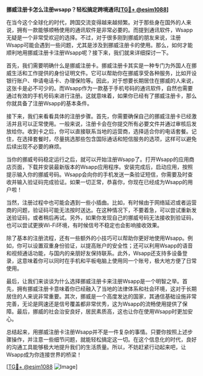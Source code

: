 **挪威注册卡怎么注册wsapp？轻松搞定跨境通讯[[TG💪+ @esim1088](https://t.me/s/esim1088)]**

在当今这个全球化的时代，跨国交流变得越来越频繁。对于那些身在国外的人来说，拥有一款能够顺畅使用的通讯软件是非常必要的。而提到通讯软件，Wsapp无疑是一个非常受欢迎的选择。不过，对于很多刚到挪威的朋友来说，注册Wsapp可能会遇到一些问题，尤其是涉及到挪威注册卡的使用。那么，如何才能顺利地用挪威注册卡注册Wsapp呢？接下来，我们就来详细探讨一下。

首先，我们需要明确什么是挪威注册卡。挪威注册卡其实是一种专门为外国人在挪威生活和工作提供的身份证明文件。它可以帮助你在挪威享受各种服务，比如开设银行账户、申请电话卡、办理保险等。因此，对于想要长期居住在挪威的人来说，这张卡是必不可少的。而Wsapp作为一款基于手机号码的通讯软件，自然也需要通过有效的手机号码来进行注册。这就意味着，如果你已经有了挪威注册卡，那么你就具备了注册Wsapp的基本条件。

接下来，我们来看看具体的注册步骤。首先，你需要确保自己的挪威注册卡已经激活并且可以正常使用。一般来说，注册卡会在你提交所有必要文件并通过审核后发放给你。收到卡之后，你可以直接联系当地的运营商，选择适合你的电话套餐。记住，在选择套餐时，尽量挑选那些包含国际通话和短信服务的选项，这样可以避免后续出现不必要的麻烦。

当你的挪威号码稳定运行之后，就可以开始注册Wsapp了。打开Wsapp的应用商店页面，下载并安装最新版本的Wsapp应用程序。安装完成后，启动应用，按照提示输入你的挪威号码。Wsapp会向你的手机发送一条验证短信，你需要及时查收并输入验证码完成验证。如果一切正常，恭喜你，你现在已经成为Wsapp的用户啦！

当然，注册过程中也可能会遇到一些小插曲。比如，有时候由于网络延迟或者运营商的问题，验证码可能无法按时送达。在这种情况下，不要着急，可以尝试重新发送验证码，或者稍后再试。另外，如果你发现自己的挪威号码无法接收到验证码，也可以尝试更换Wi-Fi环境，有时候信号不稳定也会影响接收效果。

除了基本的注册流程，还有一些额外的小技巧可以帮助你更好地使用Wsapp。例如，你可以设置双重身份验证，以提高账户的安全性；还可以利用Wsapp的语音和视频通话功能，与国内的亲朋好友保持联系。此外，Wsapp还支持多设备登录，这意味着你可以同时在手机和平板电脑上使用同一个账号，极大地方便了日常使用。

最后，让我们来谈谈为什么选择挪威注册卡来注册Wsapp是一个明智之举。首先，拥有挪威注册卡意味着你已经融入了当地的法律体系和社会环境，这对于长期居住的人来说非常重要。其次，挪威是一个高度发达的国家，其通信基础设施非常完善，无论是网速还是信号覆盖都非常优秀，这为Wsapp的流畅使用提供了保障。最后，挪威的社会治安良好，居民素质高，这也让你在使用Wsapp时更加安心。

总结起来，用挪威注册卡注册Wsapp并不是一件复杂的事情。只要你按照上述步骤操作，并注意一些细节问题，就能轻松搞定这一切。在这个信息化的时代，良好的沟通工具能够极大地提升我们的生活质量。所以，不妨赶紧行动起来吧，让Wsapp成为你连接世界的桥梁！

[[TG💪+ @esim1088](https://t.me/s/esim1088) ![Image](https://i.postimg.cc/4NQfJmqS/Snipaste-2025-05-13-00-14-12.png)]